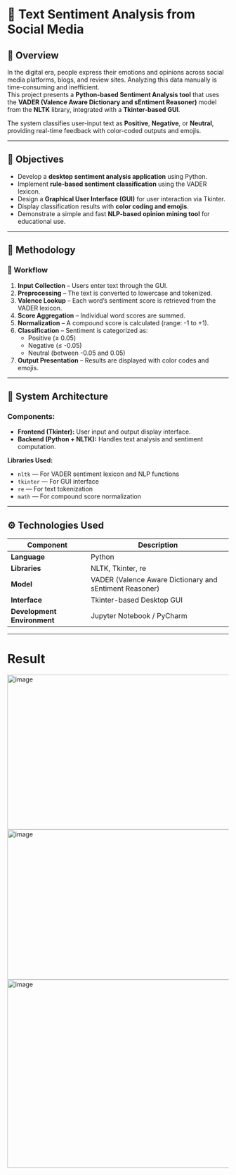 # 💬 Text Sentiment Analysis from Social Media

## 📘 Overview
In the digital era, people express their emotions and opinions across social media platforms, blogs, and review sites. Analyzing this data manually is time-consuming and inefficient.  
This project presents a **Python-based Sentiment Analysis tool** that uses the **VADER (Valence Aware Dictionary and sEntiment Reasoner)** model from the **NLTK** library, integrated with a **Tkinter-based GUI**.  

The system classifies user-input text as **Positive**, **Negative**, or **Neutral**, providing real-time feedback with color-coded outputs and emojis.

---

## 🎯 Objectives
- Develop a **desktop sentiment analysis application** using Python.  
- Implement **rule-based sentiment classification** using the VADER lexicon.  
- Design a **Graphical User Interface (GUI)** for user interaction via Tkinter.  
- Display classification results with **color coding and emojis**.  
- Demonstrate a simple and fast **NLP-based opinion mining tool** for educational use.

---

## 🧠 Methodology

### 🔹 Workflow
1. **Input Collection** – Users enter text through the GUI.  
2. **Preprocessing** – The text is converted to lowercase and tokenized.  
3. **Valence Lookup** – Each word’s sentiment score is retrieved from the VADER lexicon.  
4. **Score Aggregation** – Individual word scores are summed.  
5. **Normalization** – A compound score is calculated (range: -1 to +1).  
6. **Classification** – Sentiment is categorized as:
   - Positive (≥ 0.05)
   - Negative (≤ -0.05)
   - Neutral (between -0.05 and 0.05)
7. **Output Presentation** – Results are displayed with color codes and emojis.

---

## 🧩 System Architecture

### Components:
- **Frontend (Tkinter):** User input and output display interface.  
- **Backend (Python + NLTK):** Handles text analysis and sentiment computation.  

**Libraries Used:**
- `nltk` — For VADER sentiment lexicon and NLP functions  
- `tkinter` — For GUI interface  
- `re` — For text tokenization  
- `math` — For compound score normalization  

---

## ⚙️ Technologies Used
| Component | Description |
|------------|-------------|
| **Language** | Python |
| **Libraries** | NLTK, Tkinter, re |
| **Model** | VADER (Valence Aware Dictionary and sEntiment Reasoner) |
| **Interface** | Tkinter-based Desktop GUI |
| **Development Environment** | Jupyter Notebook / PyCharm |

---
# Result
<img width="1080" height="352" alt="image" src="https://github.com/user-attachments/assets/a470a539-2da0-4e83-829a-a440e56a761d" />
<img width="1071" height="341" alt="image" src="https://github.com/user-attachments/assets/4d2d7519-7920-48b9-9a90-c0edcd5319f6" />
<img width="1028" height="428" alt="image" src="https://github.com/user-attachments/assets/570b3386-c0be-49a1-a8dc-90fd64b7a4ff" />






